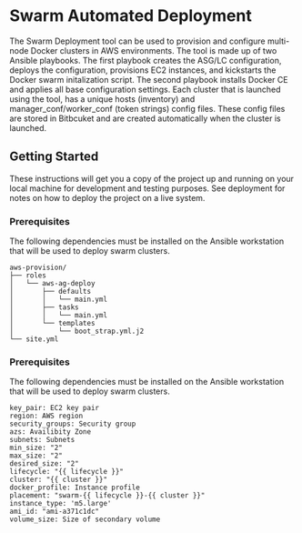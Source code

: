# Swarm Automated Deployment

The Swarm Deployment tool can be used to provision and configure multi-node Docker clusters in AWS environments. The tool is made up of two Ansible playbooks. The first playbook creates the ASG/LC configuration, deploys the configuration, provisions EC2 instances, and kickstarts the Docker swarm initalization script. The second playbook installs Docker CE and applies all base configuration settings. Each cluster that is launched using the tool, has a unique hosts (inventory) and manager_conf/worker_conf (token strings) config files. These config files are stored in Bitbcuket and are created automatically when the cluster is launched. 

## Getting Started

These instructions will get you a copy of the project up and running on your local machine for development and testing purposes. See deployment for notes on how to deploy the project on a live system.

### Prerequisites

The following dependencies must be installed on the Ansible workstation that will be used to deploy swarm clusters. 

```
aws-provision/
├── roles
│   └── aws-ag-deploy
│       ├── defaults
│       │   └── main.yml
│       ├── tasks
│       │   └── main.yml
│       └── templates
│           └── boot_strap.yml.j2
└── site.yml
```

### Prerequisites

The following dependencies must be installed on the Ansible workstation that will be used to deploy swarm clusters. 

```
key_pair: EC2 key pair
region: AWS region
security_groups: Security group
azs: Availibity Zone
subnets: Subnets
min_size: "2"
max_size: "2"
desired_size: "2"
lifecycle: "{{ lifecycle }}"
cluster: "{{ cluster }}"
docker_profile: Instance profile
placement: "swarm-{{ lifecycle }}-{{ cluster }}"
instance_type: 'm5.large'
ami_id: "ami-a371c1dc"
volume_size: Size of secondary volume
